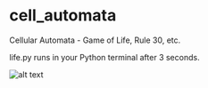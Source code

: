 # cell_automata
Cellular Automata - Game of Life, Rule 30, etc.

life.py runs in your Python terminal after 3 seconds.

![alt text](life_demo.gif)
